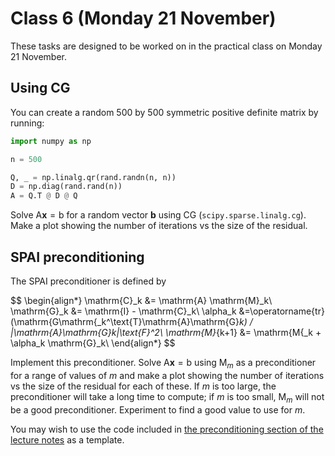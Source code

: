 # Class 6 (Monday 21 November)

These tasks are designed to be worked on in the practical class on Monday 21 November.

## Using CG
You can create a random 500 by 500 symmetric positive definite matrix by running:
```python
import numpy as np

n = 500

Q, _ = np.linalg.qr(rand.randn(n, n))
D = np.diag(rand.rand(n))
A = Q.T @ D @ Q
```

Solve $\mathrm{A}\mathbf{x}=\mathrm{b}$ for a random vector $\mathbf{b}$ using CG (`scipy.sparse.linalg.cg`).
Make a plot showing the number of iterations vs the size of the residual.

## SPAI preconditioning
The SPAI preconditioner is defined by

$$
\begin{align*}
\mathrm{C}_k &= \mathrm{A} \mathrm{M}_k\\
\mathrm{G}_k &= \mathrm{I} - \mathrm{C}_k\\
\alpha_k &=\operatorname{tr}(\mathrm{G\mathrm{_k^\text{T}\mathrm{A}\mathrm{G}_k) / \|\mathrm{A}\mathrm{G}_k\|_\text{F}^2\\
\mathrm{M}_{k+1} &= \mathrm{M{_k + \alpha_k \mathrm{G}_k\\
\end{align*}
$$

Implement this preconditioner. Solve $\mathrm{A}\mathbf{x}=\mathrm{b}$ using $\mathrm{M}_m$ as a preconditioner for a range of values of $m$ and make a plot showing
the number of iterations vs the size of the residual for each of these.
If $m$ is too large, the preconditioner will take a long time to compute; if $m$ is too small, $\mathrm{M}_m$ will not be a good preconditioner. Experiment to find a good value to use for $m$.

You may wish to use the code included in [the preconditioning section of the lecture notes](https://tbetcke.github.io/hpc_lecture_notes/it_solvers4.html)
as a template.
